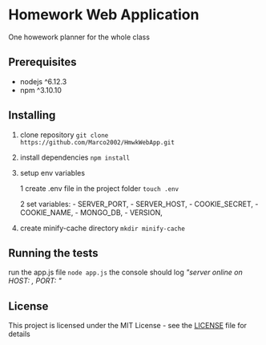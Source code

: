 # Homework Web Application
One howework planner for the whole class

## Prerequisites
* nodejs ^6.12.3
* npm ^3.10.10

## Installing

1. clone repository
```git clone https://github.com/Marco2002/HmwkWebApp.git```

2. install dependencies
```npm install```

3. setup env variables

    1 create .env file in the project folder 
    ```touch .env```
    
    2 set variables: 
        - SERVER_PORT,
        - SERVER_HOST,
        - COOKIE_SECRET,
        - COOKIE_NAME,
        - MONGO_DB,
        - VERSION,

4. create minify-cache directory
```mkdir minify-cache```
        
## Running the tests

run the app.js file
```node app.js```
the console should log _"server online on HOST: <HOST> , PORT: <PORT> "_

## License
This project is licensed under the MIT License - see the [LICENSE](https://github.com/Marco2002/HmwkWebApp/blob/master/LICENSE) file for details